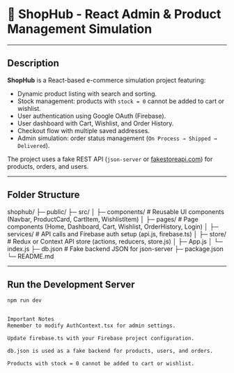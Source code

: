 # 🛒 ShopHub - React Admin & Product Management Simulation

---

## Description
**ShopHub** is a React-based e-commerce simulation project featuring:

- Dynamic product listing with search and sorting.  
- Stock management: products with `stock = 0` cannot be added to cart or wishlist.  
- User authentication using Google OAuth (Firebase).  
- User dashboard with Cart, Wishlist, and Order History.  
- Checkout flow with multiple saved addresses.  
- Admin simulation: order status management (`On Process → Shipped → Delivered`).  

The project uses a fake REST API (`json-server` or [fakestoreapi.com](https://fakestoreapi.com)) for products, orders, and users.

---

## Folder Structure
shophub/
├─ public/
├─ src/
│ ├─ components/ # Reusable UI components (Navbar, ProductCard, CartItem, WishlistItem)
│ ├─ pages/ # Page components (Home, Dashboard, Cart, Wishlist, OrderHistory, Login)
│ ├─ services/ # API calls and Firebase auth setup (api.js, firebase.ts)
│ ├─ store/ # Redux or Context API store (actions, reducers, store.js)
│ ├─ App.js
│ └─ index.js
├─ db.json # Fake backend JSON for json-server
├─ package.json
└─ README.md


---

## Run the Development Server
```bash
npm run dev


Important Notes
Remember to modify AuthContext.tsx for admin settings.

Update firebase.ts with your Firebase project configuration.

db.json is used as a fake backend for products, users, and orders.

Products with stock = 0 cannot be added to cart or wishlist.
 

